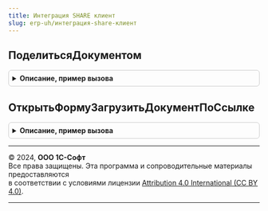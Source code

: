 ```yaml
---
title: Интеграция SHARE клиент
slug: erp-uh/интеграция-share-клиент
---
```



## ПоделитьсяДокументом
<details style="margin: 1em 0; padding: 0.5em; border: 1px solid #ccc; border-radius: 6px;">

<summary style="font-weight: bold; cursor: pointer;">Описание, пример вызова</summary>

```bsl

// Открывает форму с ссылкой для скачивания публикуемого электронного документа.
// При открытии формы выполняется публикация электронного документа в сервис 1С:Share.
// Перед публикацией может быть выведена форма для выбора присоединенных файлов к публикуемому документу.
// Может вызываться из подключаемых команд.
//
// Параметры:
//  СсылкаНаДокумент - ДокументСсылка, СправочникСсылка - ссылка на формируемый электронный документ для скачивания.
//  ПараметрыВыполненияКоманды - Структура - дополнительные параметры команды.
//
Процедура ПоделитьсяДокументом(СсылкаНаДокумент, ПараметрыВыполненияКоманды = Неопределено) Экспорт
```

Пример вызова
```bsl
ИнтеграцияShareКлиент.ПоделитьсяДокументом(СсылкаНаДокумент, ПараметрыВыполненияКоманды);
```
</details>

## ОткрытьФормуЗагрузитьДокументПоСсылке
<details style="margin: 1em 0; padding: 0.5em; border: 1px solid #ccc; border-radius: 6px;">

<summary style="font-weight: bold; cursor: pointer;">Описание, пример вызова</summary>

```bsl

// Открывает форму для загрузки документа по ссылке из сервиса 1С:Share.
//
Процедура ОткрытьФормуЗагрузитьДокументПоСсылке() Экспорт
```

Пример вызова
```bsl
ИнтеграцияShareКлиент.ОткрытьФормуЗагрузитьДокументПоСсылке() 
```
</details>

---

© 2024, **ООО 1С-Софт**  
Все права защищены. Эта программа и сопроводительные материалы предоставляются  
в соответствии с условиями лицензии [Attribution 4.0 International (CC BY 4.0)](https://creativecommons.org/licenses/by/4.0/legalcode).

---
